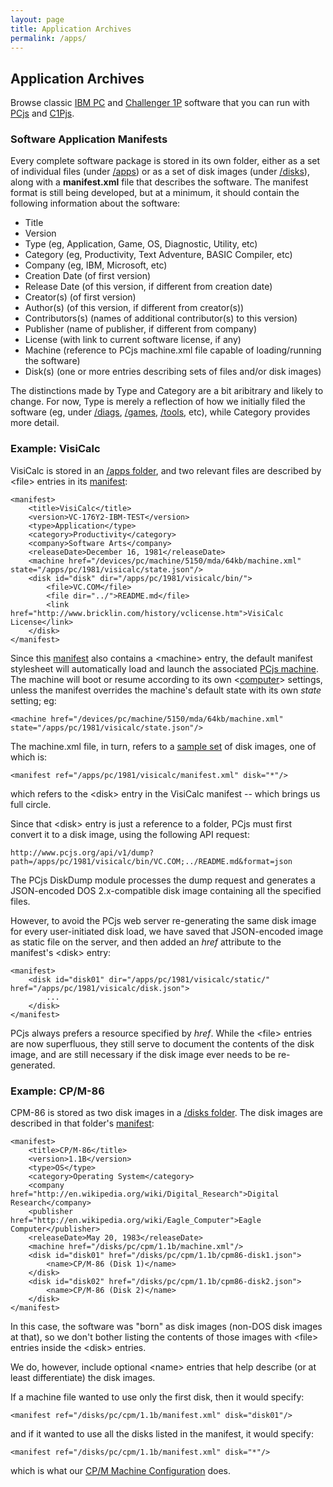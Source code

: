 ```yaml
---
layout: page
title: Application Archives
permalink: /apps/
---
```


Application Archives
---
Browse classic [IBM PC](pc/) and [Challenger 1P](c1p/) software that you can run with [PCjs](/docs/about/pcjs/)
and [C1Pjs](/docs/c1pjs/).

### Software Application Manifests

Every complete software package is stored in its own folder, either as a set of individual files
(under [/apps](/apps/)) or as a set of disk images (under [/disks](/disks/)), along with a **manifest.xml**
file that describes the software.  The manifest format is still being developed, but at a minimum, it
should contain the following information about the software:

- Title
- Version
- Type (eg, Application, Game, OS, Diagnostic, Utility, etc)
- Category (eg, Productivity, Text Adventure, BASIC Compiler, etc)
- Company (eg, IBM, Microsoft, etc)
- Creation Date (of first version)
- Release Date (of this version, if different from creation date)
- Creator(s) (of first version)
- Author(s) (of this version, if different from creator(s))
- Contributors(s) (names of additional contributor(s) to this version)
- Publisher (name of publisher, if different from company)
- License (with link to current software license, if any)
- Machine (reference to PCjs machine.xml file capable of loading/running the software)
- Disk(s) (one or more entries describing sets of files and/or disk images)

The distinctions made by Type and Category are a bit aribitrary and likely to change.  For now,
Type is merely a reflection of how we initially filed the software (eg, under [/diags](/disks/pc/diags/),
[/games](/disks/pc/games/), [/tools](/disks/pc/tools/), etc), while Category provides more detail.

### Example: VisiCalc

VisiCalc is stored in an [/apps folder](/apps/pc/1981/visicalc/), and two relevant files are
described by &lt;file&gt; entries in its [manifest](/apps/pc/1981/visicalc/manifest.xml):

	<manifest>
		<title>VisiCalc</title>
		<version>VC-176Y2-IBM-TEST</version>
		<type>Application</type>
		<category>Productivity</category>
		<company>Software Arts</company>
    	<releaseDate>December 16, 1981</releaseDate>
		<machine href="/devices/pc/machine/5150/mda/64kb/machine.xml" state="/apps/pc/1981/visicalc/state.json"/>
		<disk id="disk" dir="/apps/pc/1981/visicalc/bin/">
			<file>VC.COM</file>
			<file dir="../">README.md</file>
			<link href="http://www.bricklin.com/history/vclicense.htm">VisiCalc License</link>
		</disk>
	</manifest>

Since this [manifest](/apps/pc/1981/visicalc/manifest.xml) also contains a &lt;machine&gt; entry,
the default manifest stylesheet will automatically load and launch the associated
[PCjs machine](/devices/pc/machine/5150/mda/64kb/machine.xml).  The machine will boot or resume according
to its own &lt;[computer](/docs/pcjs/computer/)&gt; settings, unless the manifest overrides the machine's
default state with its own *state* setting; eg:

	<machine href="/devices/pc/machine/5150/mda/64kb/machine.xml" state="/apps/pc/1981/visicalc/state.json"/>

The machine.xml file, in turn, refers to a [sample set](/disks/pc/samples.xml) of disk images, one of which is:
 
	<manifest ref="/apps/pc/1981/visicalc/manifest.xml" disk="*"/>
 	
which refers to the &lt;disk&gt; entry in the VisiCalc manifest -- which brings us full circle.

Since that &lt;disk&gt; entry is just a reference to a folder, PCjs must first convert it to a disk image,
using the following API request:

	http://www.pcjs.org/api/v1/dump?path=/apps/pc/1981/visicalc/bin/VC.COM;../README.md&format=json

The PCjs DiskDump module processes the dump request and generates a JSON-encoded DOS 2.x-compatible disk image
containing all the specified files.

However, to avoid the PCjs web server re-generating the same disk image for every user-initiated disk load, we
have saved that JSON-encoded image as static file on the server, and then added an *href* attribute to the manifest's
&lt;disk&gt; entry:

	<manifest>
		<disk id="disk01" dir="/apps/pc/1981/visicalc/static/" href="/apps/pc/1981/visicalc/disk.json">
			...
		</disk>
	</manifest>

PCjs always prefers a resource specified by *href*.  While the &lt;file&gt; entries are now superfluous, they
still serve to document the contents of the disk image, and are still necessary if the disk image ever needs to
be re-generated.

### Example: CP/M-86

CPM-86 is stored as two disk images in a [/disks folder](/disks/pc/cpm/1.1b/). The disk images are described in that
folder's [manifest](/disks/pc/cpm/1.1b/manifest.xml):

	<manifest>
		<title>CP/M-86</title>
		<version>1.1B</version>
		<type>OS</type>
		<category>Operating System</category>
		<company href="http://en.wikipedia.org/wiki/Digital_Research">Digital Research</company>
		<publisher href="http://en.wikipedia.org/wiki/Eagle_Computer">Eagle Computer</publisher>
		<releaseDate>May 20, 1983</releaseDate>
		<machine href="/disks/pc/cpm/1.1b/machine.xml"/>
		<disk id="disk01" href="/disks/pc/cpm/1.1b/cpm86-disk1.json">
			<name>CP/M-86 (Disk 1)</name>
		</disk>
		<disk id="disk02" href="/disks/pc/cpm/1.1b/cpm86-disk2.json">
			<name>CP/M-86 (Disk 2)</name>
		</disk>
	</manifest>
	
In this case, the software was "born" as disk images (non-DOS disk images at that), so we don't
bother listing the contents of those images with &lt;file&gt; entries inside the &lt;disk&gt; entries.

We do, however, include optional &lt;name&gt; entries that help describe (or at least differentiate)
the disk images.

If a machine file wanted to use only the first disk, then it would specify:

	<manifest ref="/disks/pc/cpm/1.1b/manifest.xml" disk="disk01"/>
	
and if it wanted to use all the disks listed in the manifest, it would specify:

	<manifest ref="/disks/pc/cpm/1.1b/manifest.xml" disk="*"/>

which is what our [CP/M Machine Configuration](/disks/pc/cpm/1.1b/machine.xml) does.
